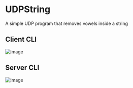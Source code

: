 # UDPString
A simple UDP program that removes vowels inside a string

## Client CLI
![image](https://user-images.githubusercontent.com/64893048/145409662-335af7bc-b3c7-4a10-b97b-ae36e7a3effb.png)

## Server CLI
![image](https://user-images.githubusercontent.com/64893048/145409753-eae4bf01-cb56-49f7-b8bc-d3c42fad5386.png)
